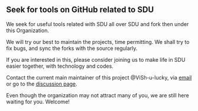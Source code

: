 ## Seek for tools on GitHub related to SDU

We seek for useful tools related with SDU all over SDU and fork then under this Organization.

We will try our best to maintain the projects, time permitting. We shall try to fix bugs, and sync the forks with the source regularly.

If you are interested in this, please consider joining us to make life in SDU easier together, with technology and codes.

Contact the current main maintainer of this project @ViSh-u-lucky, via [email](mailto:vs0323@asia.com) or go to the [discussion page](https://github.com/orgs/SDU-toolhub/discussions).

Even though the organization may not attract many of you, we are still here waiting for you. Welcome!
